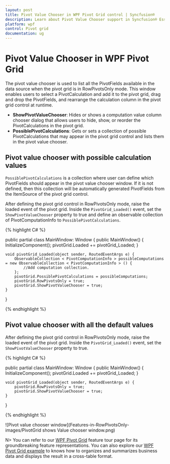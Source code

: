 ```yaml
---
layout: post
title: Pivot Value Chooser in WPF Pivot Grid control | Syncfusion®
description: Learn about Pivot Value Chooser support in Syncfusion® Essential Studio® WPF Pivot Grid control, its elements and more.
platform: wpf
control: Pivot grid
documentation: ug
---
```


# Pivot Value Chooser in WPF Pivot Grid

The pivot value chooser is used to list all the PivotFields available in the data source when the pivot grid is in RowPivotsOnly mode. This window enables users to select a PivotCalculation and add it to the pivot grid, drag and drop the PivotFields, and rearrange the calculation column in the pivot grid control at runtime.

* **ShowPivotValueChooser**: Hides or shows a computation value column chooser dialog that allows users to hide, show, or reorder the PivotCalculations in the pivot grid.
* **PossiblePivotCalculations**: Gets or sets a collection of possible PivotCalculations that may appear in the pivot grid control and lists them in the pivot value chooser.

## Pivot value chooser with possible calculation values

`PossiblePivotCalculations` is a collection where user can define which PivotFields should appear in the pivot value chooser window. If it is not defined, then this collection will be automatically generated PivotFields from the ItemSource of the pivot grid control.

After defining the pivot grid control in RowPivotsOnly mode, raise the loaded event of the pivot grid. Inside the `PivotGrid_Loaded()` event, set the `ShowPivotValueChooser` property to true and define an observable collection of PivotComputationInfo to `PossiblePivotCalculations`.

{% highlight C# %}

public partial class MainWindow: Window
{
    public MainWindow() {
        InitializeComponent();
        pivotGrid.Loaded += pivotGrid_Loaded;
    }

    void pivotGrid_Loaded(object sender, RoutedEventArgs e) {
        ObservableCollection < PivotComputationInfo > possibleComputations = new ObservableCollection < PivotComputationInfo > () {
            //Add computation collection.
        };
        pivotGrid.PossiblePivotCalculations = possibleComputations;
        pivotGrid.RowPivotsOnly = true;
        pivotGrid.ShowPivotValueChooser = true;
    }
}

{% endhighlight %}

## Pivot value chooser with all the default values

After defining the pivot grid control in RowPivotsOnly mode, raise the loaded event of the pivot grid. Inside the `PivotGrid_Loaded()` event, set the `ShowPivotValueChooser` property to true.

{% highlight C# %}

public partial class MainWindow: Window
{
    public MainWindow() {
        InitializeComponent();
        pivotGrid.Loaded += pivotGrid_Loaded;
    }

    void pivotGrid_Loaded(object sender, RoutedEventArgs e) {
        pivotGrid.RowPivotsOnly = true;
        pivotGrid.ShowPivotValueChooser = true;
    }
}

{% endhighlight %}

![Pivot value chooser window](Features-in-RowPivotsOnly-images/PivotGrid shows Value chooser window.png)

N> You can refer to our [WPF Pivot Grid](https://www.syncfusion.com/wpf-controls/pivot-grid) feature tour page for its groundbreaking feature representations. You can also explore our [WPF Pivot Grid example](https://github.com/syncfusion/wpf-demos) to knows how to organizes and summarizes business data and displays the result in a cross-table format.